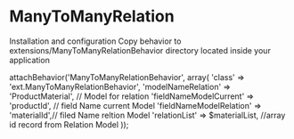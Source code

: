 ManyToManyRelation
==================

Installation and configuration
Copy behavior to extensions/ManyToManyRelationBehavior directory located inside your application
<?php
$model->attachBehavior('ManyToManyRelationBehavior', array(
	'class' => 'ext.ManyToManyRelationBehavior',
	'modelNameRelation' => 'ProductMaterial', // Model for relation
	'fieldNameModelCurrent' =>  'productId', // field Name current Model
	'fieldNameModelRelation' => 'materialId',// filed Name reltion Model 
	'relationList' => $materialList,	//array id record from Relation Model	
));
